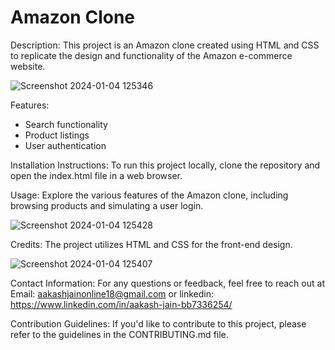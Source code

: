 # Amazon Clone

Description: This project is an Amazon clone created using HTML and CSS to replicate the design and functionality of the Amazon e-commerce website.

![Screenshot 2024-01-04 125346](https://github.com/aakasshhh/Amazon-clone/assets/118706951/b806ec6c-a510-473f-a61b-e6eae3b07ffd)

Features:
- Search functionality
- Product listings
- User authentication

Installation Instructions: To run this project locally, clone the repository and open the index.html file in a web browser.


Usage: Explore the various features of the Amazon clone, including browsing products and simulating a user login. 


![Screenshot 2024-01-04 125428](https://github.com/aakasshhh/Amazon-clone/assets/118706951/f402875f-ada8-486c-b1f6-7ac59f3c232a)


Credits: The project utilizes HTML and CSS for the front-end design.


![Screenshot 2024-01-04 125407](https://github.com/aakasshhh/Amazon-clone/assets/118706951/261b29af-633b-4bdb-87e4-dff38ff7dc55)


Contact Information: For any questions or feedback, feel free to reach out at Email: aakashjainonline18@gmail.com or linkedin: https://www.linkedin.com/in/aakash-jain-bb7336254/

Contribution Guidelines: If you'd like to contribute to this project, please refer to the guidelines in the CONTRIBUTING.md file.
